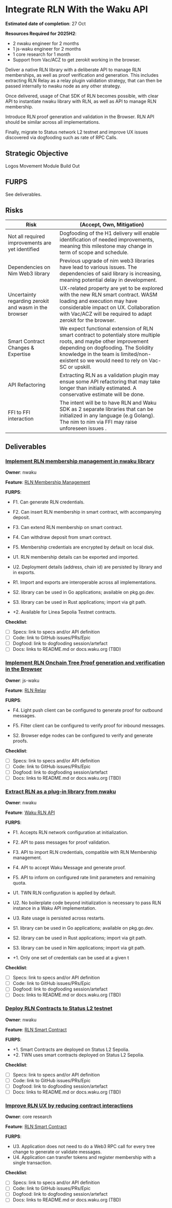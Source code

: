 # Integrate RLN With the Waku API

**Estimated date of completion**: 27 Oct

**Resources Required for 2025H2**:
- 2 nwaku engineer for 2 months 
- 1 js-waku engineer for 2 months
- 1 core research for 1 month
- Support from Vac/ACZ to get zerokit working in the browser.

Deliver a native RLN library with a deliberate API to manage RLN memberships, as well as proof verification and generation.
This includes extracting RLN Relay as a relay plugin validation strategy, that can then be passed internally to nwaku node
as any other strategy.

Once delivered, usage of Chat SDK of RLN becomes possible, with clear API to instantiate nwaku library with RLN, as well
as API to manage RLN membership.

Introduce RLN proof generation and validation in the Browser. RLN API should be similar across all implementations.

Finally, migrate to Status network L2 testnet and improve UX issues discovered via dogfooding such as rate of RPC Calls.

## Strategic Objective

Logos Movement Module Build Out

## FURPS

See deliverables.

## Risks

| Risk                                                  | (Accept, Own, Mitigation)                                                                                                                                                                                                                               |
|-------------------------------------------------------|---------------------------------------------------------------------------------------------------------------------------------------------------------------------------------------------------------------------------------------------------------|
| Not all required improvements are yet identified      | Dogfooding of the H1 delivery will enable identification of needed improvements, meaning this milestone may change in term of scope and schedule.                                                                                                       |
| Dependencies on Nim Web3 library                      | Previous upgrade of nim web3 libraries have lead to various issues. The dependencies of said library is increasing, meaning potential delay in development.                                                                                             |
| Uncertainty regarding zerokit and wasm in the browser | UX-related property are yet to be explored with the new RLN smart contract. WASM loading and execution may have considerable impact on UX. Collaboration with Vac/ACZ will be required to adapt zerokit for the browser.                                |
| Smart Contract Changes & Expertise                    | We expect functional extension of RLN smart contract to potentialy store multiple roots, and maybe other improvement depending on dogfooding. The Solidity knowledge in the team is limited/non-existent so we would need to rely on Vac-SC or upskill. |
| API Refactoring                                       | Extracting RLN as a validation plugin may ensue some API refactoring that may take longer than initially estimated. A conservative estimate will be done.                                                                                               |
| FFI to FFI interaction                                | The intent will be to have RLN and Waku SDK as 2 separate libraries that can be initialized in any language (e.g Golang). The nim to nim via FFI may raise unforeseen issues .                                                                          | 

## Deliverables 

### [Implement RLN membership management in nwaku library](https://github.com/waku-org/pm/issues/353)

**Owner**: nwaku

**Feature**: [RLN Membership Management](/FURPS/application/rln_membership_management.md)

**FURPS**:
- F1. Can generate RLN credentials.
- F2. Can insert RLN membership in smart contract, with accompanying deposit.
- F3. Can extend RLN membership on smart contract.
- F4. Can withdraw deposit from smart contract.
- F5. Membership credentials are encrypted by default on local disk.

- U1. RLN membership details can be exported and imported.
- U2. Deployment details (address, chain id) are persisted by library and in exports.

- R1. Import and exports are interoperable across all implementations.

- S2. library can be used in Go applications; available on pkg.go.dev.
- S3. library can be used in Rust applications; import via git path.

- +2. Available for Linea Sepolia Testnet contracts.

**Checklist**:
- [ ] Specs: link to specs and/or API definition
- [ ] Code: link to GitHub issues/PRs/Epic
- [ ] Dogfood: link to dogfooding session/artefact
- [ ] Docs: links to README.md or docs.waku.org (TBD)

### [Implement RLN Onchain Tree Proof generation and verification in the Browser](https://github.com/waku-org/pm/issues/354) 

**Owner**: js-waku

**Feature**: [RLN Relay](/FURPS/core/rln_relay.md)

**FURPS**:
- F4. Light push client can be configured to generate proof for outbound messages.
- F5. Filter client can be configured to verify proof for inbound messages.

- S2. Browser edge nodes can be configured to verify and generate proofs.

**Checklist**:
- [ ] Specs: link to specs and/or API definition
- [ ] Code: link to GitHub issues/PRs/Epic
- [ ] Dogfood: link to dogfooding session/artefact
- [ ] Docs: links to README.md or docs.waku.org (TBD)

### [Extract RLN as a plug-in library from nwaku](https://github.com/waku-org/pm/issues/355) 

**Owner**: nwaku

**Feature**: [Waku RLN API](/FURPS/core/rln_sdk.md)

**FURPS**:
- F1. Accepts RLN network configuration at initialization.
- F2. API to pass messages for proof validation.
- F3. API to import RLN credentials, compatible with RLN Membership management.
- F4. API to accept Waku Message and generate proof.
- F5. API to inform on configured rate limit parameters and remaining quota.

- U1. TWN RLN configuration is applied by default.
- U2. No boilerplate code beyond initialization is necessary to pass RLN instance in a Waku API implementation.
- U3. Rate usage is persisted across restarts.

- S1. library can be used in Go applications; available on pkg.go.dev.
- S2. library can be used in Rust applications; import via git path.
- S3. library can be used in Nim applications; import via git path.

- +1. Only one set of credentials can be used at a given t

**Checklist**:
- [ ] Specs: link to specs and/or API definition
- [ ] Code: link to GitHub issues/PRs/Epic
- [ ] Dogfood: link to dogfooding session/artefact
- [ ] Docs: links to README.md or docs.waku.org (TBD)

### [Deploy RLN Contracts to Status L2 testnet](https://github.com/waku-org/pm/issues/356)

**Owner**: nwaku

**Feature**: [RLN Smart Contract](/FURPS/core/rln_smart_contract.md)

**FURPS**:
- +1. Smart Contracts are deployed on Status L2 Sepolia.
- +2. TWN uses smart contracts deployed on Status L2 Sepolia.

**Checklist**:
- [ ] Specs: link to specs and/or API definition
- [ ] Code: link to GitHub issues/PRs/Epic
- [ ] Dogfood: link to dogfooding session/artefact
- [ ] Docs: links to README.md or docs.waku.org (TBD)

### [Improve RLN UX by reducing contract interactions](https://github.com/waku-org/pm/issues/344)

**Owner**: core research

**Feature**: [RLN Smart Contract](/FURPS/core/rln_smart_contract.md)

**FURPS**:
- U3. Application does not need to do a Web3 RPC call for every tree change to generate or validate messages.
- U4. Application can transfer tokens and register membership with a single transaction.

**Checklist**:
- [ ] Specs: link to specs and/or API definition
- [ ] Code: link to GitHub issues/PRs/Epic
- [ ] Dogfood: link to dogfooding session/artefact
- [ ] Docs: links to README.md or docs.waku.org (TBD)